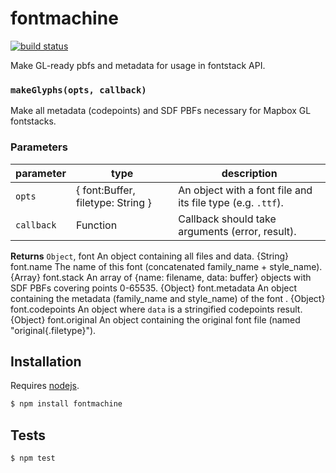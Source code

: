 # fontmachine

[![build status](https://secure.travis-ci.org/mapbox/fontmachine.png)](http://travis-ci.org/mapbox/fontmachine)

Make GL-ready pbfs and metadata for usage in fontstack API.


### `makeGlyphs(opts, callback)`

Make all metadata (codepoints) and SDF PBFs
necessary for Mapbox GL fontstacks.

### Parameters

| parameter  | type                                                                      | description                                                 |
| ---------- | ------------------------------------------------------------------------- | ----------------------------------------------------------- |
| `opts`     | \{ font:Buffer, filetype: String \}                                       | An object with a font file and its file type (e.g. `.ttf`). |
| `callback` | Function                                                                  | Callback should take arguments (error, result).             |



**Returns** `Object`, font An object containing all files and data.
{String} font.name The name of this font (concatenated family_name + style_name).
{Array} font.stack An array of {name: filename, data: buffer} objects with SDF PBFs covering points 0-65535.
{Object} font.metadata An object containing the metadata (family_name and style_name) of the font .
{Object} font.codepoints An object where `data` is a stringified codepoints result.
{Object} font.original An object containing the original font file (named "original{.filetype}").

## Installation

Requires [nodejs](http://nodejs.org/).

```sh
$ npm install fontmachine
```

## Tests

```sh
$ npm test
```


